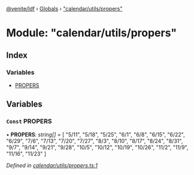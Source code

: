 [@venite/ldf](../README.md) › [Globals](../globals.md) › ["calendar/utils/propers"](_calendar_utils_propers_.md)

# Module: "calendar/utils/propers"

## Index

### Variables

* [PROPERS](_calendar_utils_propers_.md#const-propers)

## Variables

### `Const` PROPERS

• **PROPERS**: *string[]* = [
	"5/11",
	"5/18",
	"5/25",
	"6/1",
	"6/8",
	"6/15",
	"6/22",
	"6/29",
	"7/6",
	"7/13",
	"7/20",
	"7/27",
	"8/3",
	"8/10",
	"8/17",
	"8/24",
	"8/31",
	"9/7",
	"9/14",
	"9/21",
	"9/28",
	"10/5",
	"10/12",
	"10/19",
	"10/26",
	"11/2",
	"11/9",
	"11/16",
	"11/23"
]

*Defined in [calendar/utils/propers.ts:1](https://github.com/gbj/venite/blob/2b9f06e/ldf/src/calendar/utils/propers.ts#L1)*
